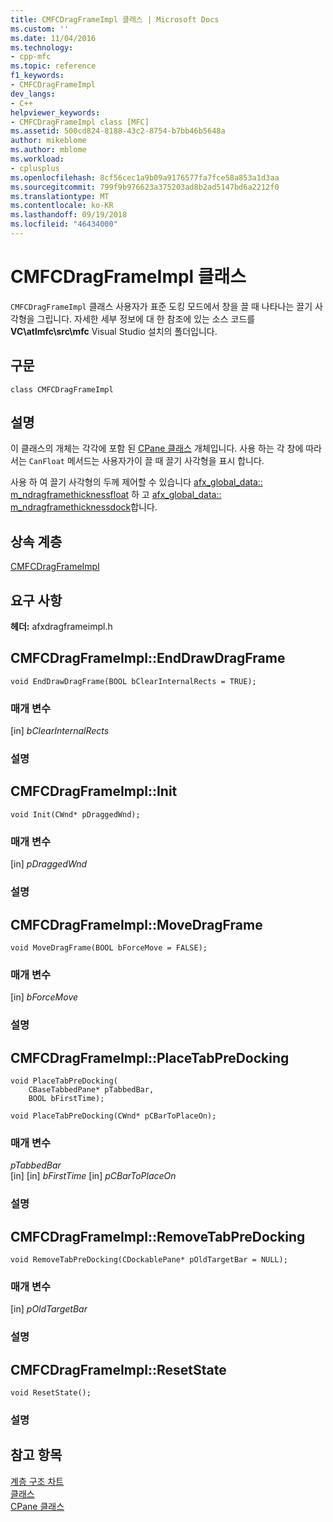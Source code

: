 ```yaml
---
title: CMFCDragFrameImpl 클래스 | Microsoft Docs
ms.custom: ''
ms.date: 11/04/2016
ms.technology:
- cpp-mfc
ms.topic: reference
f1_keywords:
- CMFCDragFrameImpl
dev_langs:
- C++
helpviewer_keywords:
- CMFCDragFrameImpl class [MFC]
ms.assetid: 500cd824-8188-43c2-8754-b7bb46b5648a
author: mikeblome
ms.author: mblome
ms.workload:
- cplusplus
ms.openlocfilehash: 8cf56cec1a9b09a9176577fa7fce58a853a1d3aa
ms.sourcegitcommit: 799f9b976623a375203ad8b2ad5147bd6a2212f0
ms.translationtype: MT
ms.contentlocale: ko-KR
ms.lasthandoff: 09/19/2018
ms.locfileid: "46434000"
---
```

# <a name="cmfcdragframeimpl-class"></a>CMFCDragFrameImpl 클래스

`CMFCDragFrameImpl` 클래스 사용자가 표준 도킹 모드에서 창을 끌 때 나타나는 끌기 사각형을 그립니다.
자세한 세부 정보에 대 한 참조에 있는 소스 코드를 **VC\\atlmfc\\src\\mfc** Visual Studio 설치의 폴더입니다.

## <a name="syntax"></a>구문

```
class CMFCDragFrameImpl
```

## <a name="remarks"></a>설명

이 클래스의 개체는 각각에 포함 된 [CPane 클래스](../../mfc/reference/cpane-class.md) 개체입니다. 사용 하는 각 창에 따라서는 `CanFloat` 메서드는 사용자가이 끌 때 끌기 사각형을 표시 합니다.

사용 하 여 끌기 사각형의 두께 제어할 수 있습니다 [afx_global_data:: m_ndragframethicknessfloat](afx-global-data-structure.md#m_ndragframethicknessfloat) 하 고 [afx_global_data:: m_ndragframethicknessdock](afx-global-data-structure.md#m_ndragframethicknessdock)합니다.

## <a name="inheritance-hierarchy"></a>상속 계층

[CMFCDragFrameImpl](../../mfc/reference/cmfcdragframeimpl-class.md)

## <a name="requirements"></a>요구 사항

**헤더:** afxdragframeimpl.h

##  <a name="enddrawdragframe"></a>  CMFCDragFrameImpl::EndDrawDragFrame


```
void EndDrawDragFrame(BOOL bClearInternalRects = TRUE);
```

### <a name="parameters"></a>매개 변수

[in] *bClearInternalRects*

### <a name="remarks"></a>설명

##  <a name="init"></a>  CMFCDragFrameImpl::Init


```
void Init(CWnd* pDraggedWnd);
```

### <a name="parameters"></a>매개 변수

[in] *pDraggedWnd*

### <a name="remarks"></a>설명

##  <a name="movedragframe"></a>  CMFCDragFrameImpl::MoveDragFrame


```
void MoveDragFrame(BOOL bForceMove = FALSE);
```

### <a name="parameters"></a>매개 변수

[in] *bForceMove*

### <a name="remarks"></a>설명

##  <a name="placetabpredocking"></a>  CMFCDragFrameImpl::PlaceTabPreDocking


```
void PlaceTabPreDocking(
    CBaseTabbedPane* pTabbedBar,
    BOOL bFirstTime);

void PlaceTabPreDocking(CWnd* pCBarToPlaceOn);
```

### <a name="parameters"></a>매개 변수

*pTabbedBar*<br/>
[in] [in] *bFirstTime* [in] *pCBarToPlaceOn*

### <a name="remarks"></a>설명

##  <a name="removetabpredocking"></a>  CMFCDragFrameImpl::RemoveTabPreDocking


```
void RemoveTabPreDocking(CDockablePane* pOldTargetBar = NULL);
```

### <a name="parameters"></a>매개 변수

[in] *pOldTargetBar*

### <a name="remarks"></a>설명

##  <a name="resetstate"></a>  CMFCDragFrameImpl::ResetState


```
void ResetState();
```

### <a name="remarks"></a>설명

## <a name="see-also"></a>참고 항목

[계층 구조 차트](../../mfc/hierarchy-chart.md)<br/>
[클래스](../../mfc/reference/mfc-classes.md)<br/>
[CPane 클래스](../../mfc/reference/cpane-class.md)